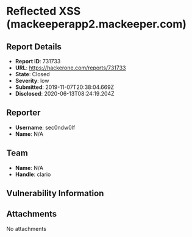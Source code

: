 # Reflected XSS (mackeeperapp2.mackeeper.com)

## Report Details
- **Report ID**: 731733
- **URL**: https://hackerone.com/reports/731733
- **State**: Closed
- **Severity**: low
- **Submitted**: 2019-11-07T20:38:04.669Z
- **Disclosed**: 2020-06-13T08:24:19.204Z

## Reporter
- **Username**: sec0ndw0lf
- **Name**: N/A

## Team
- **Name**: N/A
- **Handle**: clario

## Vulnerability Information


## Attachments
No attachments
